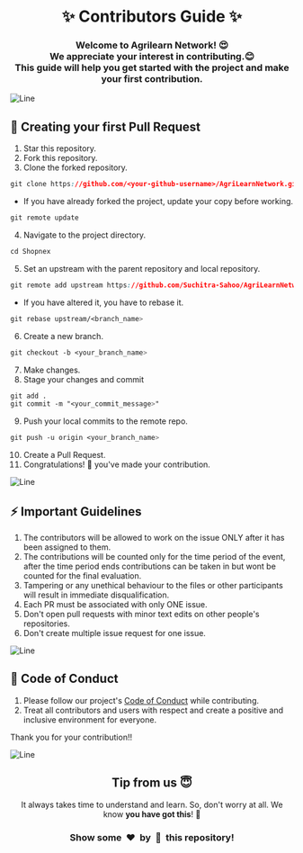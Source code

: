<h1 align="center">✨ Contributors Guide ✨</h1>
<h3 align="center">Welcome to Agrilearn Network! 😍<br> We appreciate your interest in contributing.😊 <br>This guide will help you get started with the project and make your first contribution.</h3>

![Line](https://user-images.githubusercontent.com/85225156/171937799-8fc9e255-9889-4642-9c92-6df85fb86e82.gif)

<h2>🌟 Creating your first Pull Request</h2>

1. Star this repository.
2. Fork this repository.
3. Clone the forked repository.
```css
git clone https://github.com/<your-github-username>/AgriLearnNetwork.git
```
- If you have already forked the project, update your copy before working.
```css
git remote update
```
4. Navigate to the project directory.
```py
cd Shopnex
```
5. Set an upstream with the parent repository and local repository.
```css
git remote add upstream https://github.com/Suchitra-Sahoo/AgriLearnNetwork.git
```
- If you have altered it, you have to rebase it.
```css
git rebase upstream/<branch_name>
```
6. Create a new branch.
```css
git checkout -b <your_branch_name>
```
7. Make changes.
8. Stage your changes and commit
```css
git add .
git commit -m "<your_commit_message>"
```
9. Push your local commits to the remote repo.
```css
git push -u origin <your_branch_name>
```
10. Create a Pull Request.
11. Congratulations! 🎉 you've made your contribution.

![Line](https://user-images.githubusercontent.com/85225156/171937799-8fc9e255-9889-4642-9c92-6df85fb86e82.gif)

<h2>⚡ Important Guidelines</h2>
<ol>
  <li>The contributors will be allowed to work on the issue ONLY after it has been assigned to them.</li>
  <li>The contributions will be counted only for the time period of the event, after the time period ends contributions can be taken in but wont be counted for the final evaluation.</li>
  <li>Tampering or any unethical behaviour to the files or other participants will result in immediate disqualification.</li>
  <li>Each PR must be associated with only ONE issue.</li>
  <li>Don't open pull requests with minor text edits on other people's repositories.</li>
  <li>Don't create multiple issue request for one issue.</li>
</ol>

![Line](https://user-images.githubusercontent.com/85225156/171937799-8fc9e255-9889-4642-9c92-6df85fb86e82.gif)

<h2>🌟 Code of Conduct</h2>

1. Please follow our project's [Code of Conduct](https://github.com/Suchitra-Sahoo/AgriLearnNetwork/blob/main/CODE_OF_CONDUCT.md) while contributing.
2. Treat all contributors and users with respect and create a positive and inclusive environment for everyone.</p>


Thank you for your contribution!!

![Line](https://user-images.githubusercontent.com/85225156/171937799-8fc9e255-9889-4642-9c92-6df85fb86e82.gif)

<h2 align="center">Tip from us 😇</h1>
<p align="center">It always takes time to understand and learn. So, don't worry at all. We know <b>you have got this</b>! 💪</p>
<h3 align="center">Show some &nbsp;❤️&nbsp; by &nbsp;🌟&nbsp; this repository!</h3>